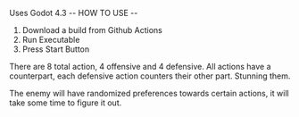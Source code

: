 Uses Godot 4.3
-- HOW TO USE --

1. Download a build from Github Actions
2. Run Executable
3. Press Start Button

There are 8 total action, 4 offensive and 4 defensive.
All actions have a counterpart, each defensive action counters their other part. Stunning them.

The enemy will have randomized preferences towards certain actions, it will take some time to figure it out.

